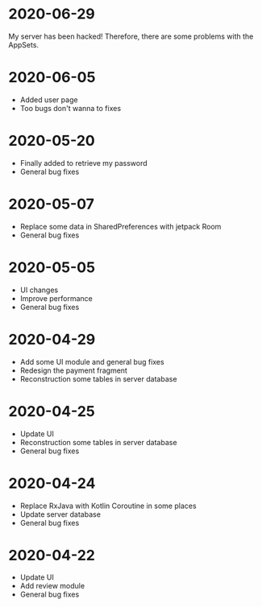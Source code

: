 # 2020-06-29
My server has been hacked! Therefore, there are some problems with the AppSets.
# 2020-06-05
* Added user page
* Too bugs don't wanna to fixes
# 2020-05-20
* Finally added to retrieve my password
* General bug fixes
# 2020-05-07
* Replace some data in SharedPreferences with jetpack Room
* General bug fixes
# 2020-05-05
* UI changes
* Improve performance
* General bug fixes
# 2020-04-29
* Add some UI module and general bug fixes
* Redesign the payment fragment
* Reconstruction some tables in server database
# 2020-04-25
* Update UI
* Reconstruction some tables in server database
* General bug fixes
# 2020-04-24
* Replace RxJava with Kotlin Coroutine in some places
* Update server database
* General bug fixes
# 2020-04-22
* Update UI
* Add review module
* General bug fixes
